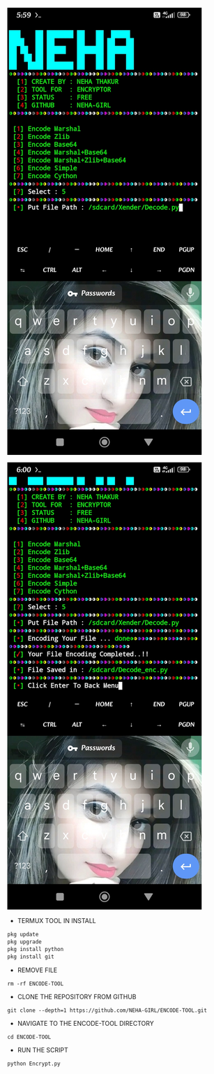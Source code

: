 ![logo](https://github.com/NEHA-GIRL/ENCODE-TOOL/blob/main/NEHA/Screenshot_2024-07-31-17-59-52-079_com.termux.jpg)

![logo](https://github.com/NEHA-GIRL/ENCODE-TOOL/blob/main/NEHA/Screenshot_2024-07-31-18-00-06-650_com.termux.jpg)


* TERMUX TOOL IN INSTALL 

```bash
pkg update 
pkg upgrade
pkg install python
pkg install git

```
* REMOVE FILE
```
rm -rf ENCODE-TOOL
```
* CLONE THE REPOSITORY FROM GITHUB
```
git clone --depth=1 https://github.com/NEHA-GIRL/ENCODE-TOOL.git
```
* NAVIGATE TO THE ENCODE-TOOL DIRECTORY

```
cd ENCODE-TOOL 
```
* RUN THE SCRIPT

```
python Encrypt.py
```


